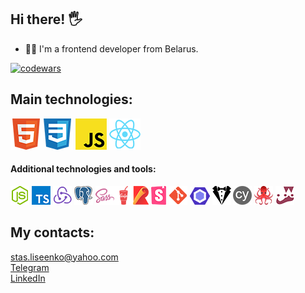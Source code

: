 ## Hi there! 🖐
* 👨‍💻 I'm a frontend developer from Belarus.

[![codewars](https://www.codewars.com/users/Stalise/badges/large)](https://www.codewars.com/users/Stalise)

## Main technologies:
![html5](./images/html5_logo.png)![html5](./images/css3_logo.png) ![html5](./images/js_icon.png) ![html5](./images/react_icon.png)
#### Additional technologies and tools:
![html5](./images/node-js_logo.png) ![html5](./images/ts_logo.png) ![html5](./images/redux_logo.png) ![html5](./images/postgresql_logo.png) ![html5](./images/scss_logo.png)![html5](./images/gulp_logo.png)![html5](./images/rollup_logo.png) ![html5](./images/story_logo.png) ![html5](./images/git_logo.png) ![html5](./images/eslint_logo.png) ![html5](./images/stylelint_logo.png) ![html5](./images/cypress_logo.png) ![html5](./images/rtl_logo.png) ![html5](./images/jest_logo.png)
## My contacts:
stas.liseenko@yahoo.com  
[Telegram](https://t.me/stalise1)  
[LinkedIn](https://www.linkedin.com/in/s-liseenko/)


